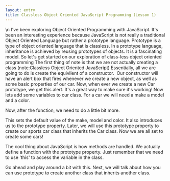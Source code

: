 ```yaml
---
layout: entry
title: Classless Object Oriented JavaScript Programming (Lesson 1)
---
```


\n    I've been exploring Object Oriented Programming with JavaScript.  It's been an interesting experience because JavaScript is not really a traditional Object Oriented Language but rather a prototype language.  Prototype is  a type of object oriented language that is classless.  In a prototype language, inheritance is achieved by reusing prototypes of objects.  It is a fascinating model.    So let's get started on our exploration of class-less object oriented programming
The first thing of note is that we are not actually creating a class (note:Classless Object Oriented JavaScript) Essentially, all we are going to do is create the equivilent of a constructor.  Our constructor will have an alert box that fires whenever we create a new object, as well as some basic properties of our car.
Now, when ever we create a new Car prototype, we get this alert.  It's a great way to make sure it's working!  Now lets add some variables to our class.  For a car we will need a make a model and a color.

Now, after the function, we need to do a little bit more.

This sets the default value of the make, model and color.  It also introduces us to the prototype property.  Later, we will use this prototype property to create our sports car class that inherits the Car class.   Now we are all set to create some cars!

The cool thing about JavaScript is how methods are handled.  We actually define a function with the prototype property.  Just remember that we need to use 'this' to access the variable in the class.

Go ahead and play around a bit with this.  Next, we will talk about how you can use prototype to create another class that inherits another class.
  
